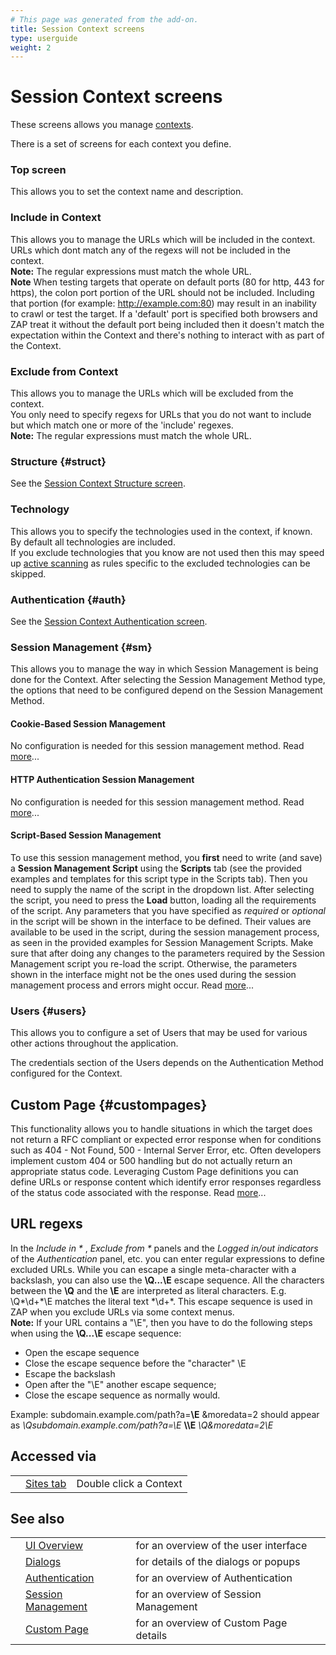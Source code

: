 ```yaml
---
# This page was generated from the add-on.
title: Session Context screens
type: userguide
weight: 2
---
```


# Session Context screens


These screens allows you manage [contexts](/docs/desktop/start/features/contexts/).


There is a set of screens for each context you define.

### Top screen

This allows you to set the context name and description.

### Include in Context

This allows you to manage the URLs which will be included in the context.  
URLs which dont match any of the regexs will not be included in the context.   
**Note:** The regular expressions must match the whole URL.   
**Note** When testing targets that operate on default ports (80 for http, 443 for https), the colon port portion of the URL should not be included. Including that portion (for example: http://example.com:80) may result in an inability to crawl or test the target. If a 'default' port is specified both browsers and ZAP treat it without the default port being included then it doesn't match the expectation within the Context and there's nothing to interact with as part of the Context.

### Exclude from Context

This allows you to manage the URLs which will be excluded from the context.  
You only need to specify regexs for URLs that you do not want to include but which match one or more of the 'include' regexes.   
**Note:** The regular expressions must match the whole URL.

### Structure {#struct}

See the [Session Context Structure screen](/docs/desktop/ui/dialogs/session/context-struct/).

### Technology

This allows you to specify the technologies used in the context, if known.  
By default all technologies are included.  
If you exclude technologies that you know are not used then this may speed up [active scanning](/docs/desktop/start/features/ascan/) as rules specific to the excluded technologies can be skipped.

### Authentication {#auth}

See the [Session Context Authentication screen](/docs/desktop/ui/dialogs/session/context-auth/).

### Session Management {#sm}

This allows you to manage the way in which Session Management is being done for the Context. After selecting the Session Management Method type, the options that need to be configured depend on the Session Management Method.

#### Cookie-Based Session Management

No configuration is needed for this session management method. Read [more](/docs/desktop/start/features/sessionmanagement/#cbsm)...

#### HTTP Authentication Session Management

No configuration is needed for this session management method. Read [more](/docs/desktop/start/features/sessionmanagement/#hasm)...

#### Script-Based Session Management

To use this session management method, you **first** need to write (and save) a **Session Management Script** using the **Scripts** tab (see the provided examples and templates for this script type in the Scripts tab). Then you need to supply the name of the script in the dropdown list. After selecting the script, you need to press the **Load** button, loading all the requirements of the script. Any parameters that you have specified as *required* or *optional* in the script will be shown in the interface to be defined. Their values are available to be used in the script, during the session management process, as seen in the provided examples for Session Management Scripts. Make sure that after doing any changes to the parameters required by the Session Management script you re-load the script. Otherwise, the parameters shown in the interface might not be the ones used during the session management process and errors might occur. Read [more](/docs/desktop/start/features/sessionmanagement/#sbsm)...

### Users {#users}

This allows you to configure a set of Users that may be used for various other actions throughout the application.

The credentials section of the Users depends on the Authentication Method configured
for the Context.

## Custom Page {#custompages}

This functionality allows you to handle situations in which the target does not return a RFC compliant or expected error response when for conditions such as 404 - Not Found, 500 - Internal Server Error, etc. Often developers implement custom 404 or 500 handling but do not actually return an appropriate status code. Leveraging Custom Page definitions you can define URLs or response content which identify error responses regardless of the status code associated with the response. Read [more](/docs/desktop/start/features/custompages/)...

## URL regexs

In the *Include in \** , *Exclude from \** panels and the *Logged in/out indicators* of the *Authentication* panel, etc. you can enter regular expressions to define excluded URLs. While you can escape a single meta-character with a backslash, you can also use the **\\Q...\\E** escape sequence. All the characters between the **\\Q** and the **\\E** are interpreted as literal characters. E.g. \\Q\*\\d+\*\\E matches the literal text \*\\d+\*. This escape sequence is used in ZAP when you exclude URLs via some context menus.   
**Note:** If your URL contains a "\\E", then you have to do the following steps when using the **\\Q...\\E** escape sequence:

* Open the escape sequence
* Close the escape sequence before the "character" \\E
* Escape the backslash
* Open after the "\\E" another escape sequence;
* Close the escape sequence as normally would.


Example: subdomain.example.com/path?a=**\\E** \&moredata=2 should appear as *\\Qsubdomain.example.com/path?a=\\E* **\\\\E** *\\Q\&moredata=2\\E*

## Accessed via

|   |                                           |                        |
|---|-------------------------------------------|------------------------|
|   | [Sites tab](/docs/desktop/ui/tabs/sites/) | Double click a Context |

## See also

|   |                                                                       |                                        |
|---|-----------------------------------------------------------------------|----------------------------------------|
|   | [UI Overview](/docs/desktop/ui/)                                      | for an overview of the user interface  |
|   | [Dialogs](/docs/desktop/ui/dialogs/)                                  | for details of the dialogs or popups   |
|   | [Authentication](/docs/desktop/start/features/authentication/)        | for an overview of Authentication      |
|   | [Session Management](/docs/desktop/start/features/sessionmanagement/) | for an overview of Session Management  |
|   | [Custom Page](/docs/desktop/start/features/custompages/)              | for an overview of Custom Page details |
